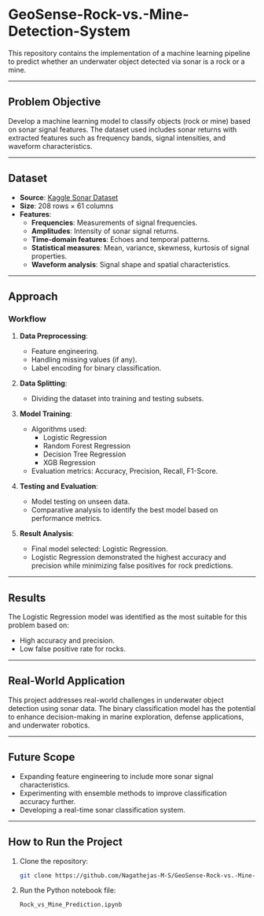 # GeoSense-Rock-vs.-Mine-Detection-System

This repository contains the implementation of a machine learning pipeline to predict whether an underwater object detected via sonar is a rock or a mine.

---

## Problem Objective

Develop a machine learning model to classify objects (rock or mine) based on sonar signal features. The dataset used includes sonar returns with extracted features such as frequency bands, signal intensities, and waveform characteristics.

---

## Dataset

- **Source**: [Kaggle Sonar Dataset](https://www.kaggle.com/datasets/rupakroy/sonarcsv)
- **Size**: 208 rows × 61 columns
- **Features**:
  - **Frequencies**: Measurements of signal frequencies.
  - **Amplitudes**: Intensity of sonar signal returns.
  - **Time-domain features**: Echoes and temporal patterns.
  - **Statistical measures**: Mean, variance, skewness, kurtosis of signal properties.
  - **Waveform analysis**: Signal shape and spatial characteristics.

---

## Approach

### Workflow
1. **Data Preprocessing**:
   - Feature engineering.
   - Handling missing values (if any).
   - Label encoding for binary classification.
   
2. **Data Splitting**:
   - Dividing the dataset into training and testing subsets.

3. **Model Training**:
   - Algorithms used:
     - Logistic Regression
     - Random Forest Regression
     - Decision Tree Regression
     - XGB Regression
   - Evaluation metrics: Accuracy, Precision, Recall, F1-Score.

4. **Testing and Evaluation**:
   - Model testing on unseen data.
   - Comparative analysis to identify the best model based on performance metrics.

5. **Result Analysis**:
   - Final model selected: Logistic Regression.
   - Logistic Regression demonstrated the highest accuracy and precision while minimizing false positives for rock predictions.

---

## Results

The Logistic Regression model was identified as the most suitable for this problem based on:
- High accuracy and precision.
- Low false positive rate for rocks.

---

## Real-World Application

This project addresses real-world challenges in underwater object detection using sonar data. The binary classification model has the potential to enhance decision-making in marine exploration, defense applications, and underwater robotics.

---

## Future Scope

- Expanding feature engineering to include more sonar signal characteristics.
- Experimenting with ensemble methods to improve classification accuracy further.
- Developing a real-time sonar classification system.

---

## How to Run the Project

1. Clone the repository:
   ```bash
   git clone https://github.com/Nagathejas-M-S/GeoSense-Rock-vs.-Mine-Detection-System.git

2. Run the Python notebook file:
   ```bash
   Rock_vs_Mine_Prediction.ipynb
